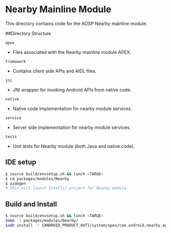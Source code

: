 # Nearby Mainline Module
This directory contains code for the AOSP Nearby mainline module.

##Directory Structure

`apex`
 - Files associated with the Nearby mainline module APEX.

`framework`
 - Contains client side APIs and AIDL files.

`jni`
 - JNI wrapper for invoking Android APIs from native code.

`native`
 - Native code implementation for nearby module services.

`service`
 - Server side implementation for nearby module services.

`tests`
 - Unit tests for Nearby module (both Java and native code).

## IDE setup

```sh
$ source build/envsetup.sh && lunch <TARGE>
$ cd packages/modules/Nearby
$ aidegen
# This will launch Intellij project for Nearby module.
```

## Build and Install

```sh
$ source build/envsetup.sh && lunch <TARGE>
$mmm -j packages/modules/Nearby/
$adb install -r {ANDROID_PRODUCT_OUT}/system/apex/com.android.nearby.apex
```